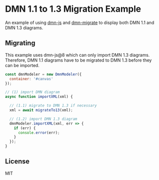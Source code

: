 # DMN 1.1 to 1.3 Migration Example

An example of using [dmn-js](https://github.com/bpmn-io/dmn-js) and [dmn-migrate](https://github.com/bpmn-io/dmn-migrate) to display both DMN 1.1 and DMN 1.3 diagrams.

## Migrating

This example uses dmn-js@8 which can only import DMN 1.3 diagrams. Therefore, DMN 1.1 diagrams have to be migrated to DMN 1.3 before they can be imported.

```javascript
const dmnModeler = new DmnModeler({
  container: '#canvas'
});

// (1) import DMN diagram
async function importXML(xml) {

  // (1.1) migrate to DMN 1.3 if necessary
  xml = await migrateTo13(xml);

  // (1.2) import DMN 1.3 diagram
  dmnModeler.importXML(xml, err => {
    if (err) {
      console.error(err);
    }
  });
}
```

## License

MIT